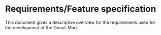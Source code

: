 # Requirements/Feature specification

This document gives a descriptive overview for the requirements used for the development of the Donut-Mod.